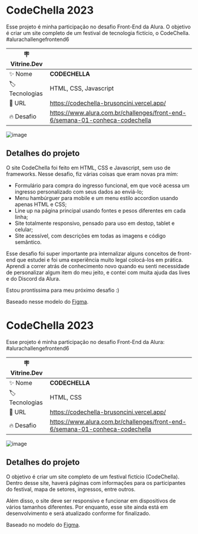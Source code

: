 # CodeChella 2023

Esse projeto é minha participação no desafio Front-End da Alura. O objetivo é criar um site completo de um festival de tecnologia fictício, o CodeChella. 
#alurachallengefrontend6

| :placard: Vitrine.Dev |     |
| -------------  | --- |
| :sparkles: Nome        | **CODECHELLA**
| :label: Tecnologias | HTML, CSS, Javascript
| :rocket: URL         | https://codechella-brusoncini.vercel.app/
| :fire: Desafio     | https://www.alura.com.br/challenges/front-end-6/semana-01-conheca-codechella

![image](https://user-images.githubusercontent.com/120529944/224750336-43fd4fee-7c75-4303-a22a-ba8ecd09a1bf.png#vitrinedev)

## Detalhes do projeto

O site CodeChella foi feito em HTML, CSS e Javascript, sem uso de frameworks. Nesse desafio, fiz várias coisas que eram novas pra mim:

* Formulário para compra do ingresso funcional, em que você acessa um ingresso personalizado com seus dados ao enviá-lo;
* Menu hambúrguer para mobile e um menu estilo accordion usando apenas HTML e CSS;
* Line up na página principal usando fontes e pesos diferentes em cada linha;
* Site totalmente responsivo, pensado para uso em destop, tablet e celular;
* Site acessível, com descrições em todas as imagens e código semântico.

Esse desafio foi super importante pra internalizar alguns conceitos de front-end que estudei e foi uma experiência muito legal colocá-los em prática. 
Aprendi a correr atrás de conhecimento novo quando eu senti necessidade de personalizar algum item do meu jeito, e contei com muita ajuda das lives e do Discord da Alura.

Estou prontíssima para meu próximo desafio :)

Baseado nesse modelo do [Figma](https://www.figma.com/file/xHLPBeA2ujaXbBjHMK9xh7/CodeChella-%7C-Challenge-I---Front-end-2023?node-id=48%3A205&t=HapL45257x63LOG6-0).
# CodeChella 2023

Esse projeto é minha participação no desafio Front-End da Alura: #alurachallengefrontend6

| :placard: Vitrine.Dev |     |
| -------------  | --- |
| :sparkles: Nome        | **CODECHELLA**
| :label: Tecnologias | HTML, CSS
| :rocket: URL         | https://codechella-brusoncini.vercel.app/
| :fire: Desafio     | https://www.alura.com.br/challenges/front-end-6/semana-01-conheca-codechella

![image](https://user-images.githubusercontent.com/120529944/224750336-43fd4fee-7c75-4303-a22a-ba8ecd09a1bf.png#vitrinedev)

## Detalhes do projeto

O objetivo é criar um site completo de um festival fictício (CodeChella). Dentro desse site, haverá páginas com informações para os participantes do festival, mapa de setores, ingressos, entre outros.

Além disso, o site deve ser responsivo e funcionar em dispositivos de vários tamanhos diferentes. Por enquanto, esse site ainda está em desenvolvimento e será atualizado conforme for finalizado.

Baseado no modelo do [Figma](https://www.figma.com/file/xHLPBeA2ujaXbBjHMK9xh7/CodeChella-%7C-Challenge-I---Front-end-2023?node-id=48%3A205&t=HapL45257x63LOG6-0).
